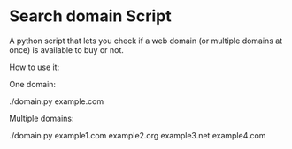 # Search domain Script
A python script that lets you check if a web domain (or multiple domains at once) is available to buy or not.

How to use it:

One domain:

./domain.py example.com

Multiple domains:

./domain.py example1.com example2.org example3.net example4.com
